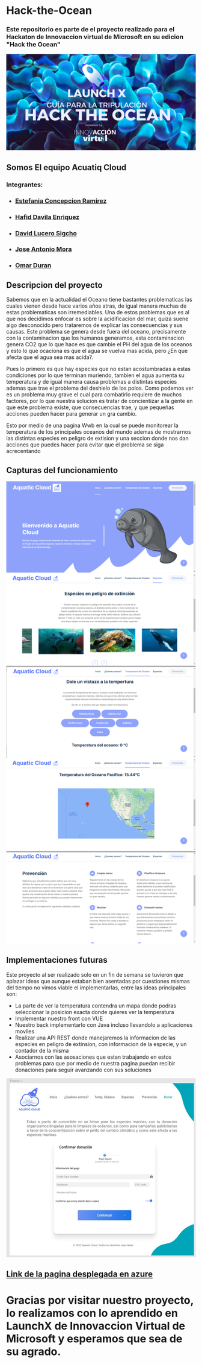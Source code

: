 # Hack-the-Ocean
### Este repositorio es parte de el proyecto realizado para el Hackaton de Innovaccion virtual de Microsoft en su edicion "Hack the Ocean"
![imagen Launch](https://github.com/JAntonioMoraG/Hack-the-Ocean/blob/main/assets/Guia-Tripulacion.png)

## Somos El equipo Acuatiq Cloud
### Integrantes: 
* ### [Estefania Concepcion Ramirez](https://github.com/RMEstefania)
* ### [Hafid Davila Enriquez](https://github.com/Hafid-Davila)
* ### [David Lucero Sigcho](https://github.com/DaidLuceroSigcho)
* ### [Jose Antonio Mora](https://github.com/JAntonioMoraG)
* ### [Omar Duran](https://github.com/ohm10x)

## Descripcion del proyecto
Sabemos que en la actualidad el Oceano tiene bastantes problematicas las cuales vienen desde hace varios años atras, de igual manera muchas de estas problematicas son irremediables. 
Una de estos problemas que es al que nos decidimos enfocar es sobre la acidificacion del mar, quiza suene algo desconocido pero trataremos de explicar las consecuencias y sus causas. 
Este problema se genera desde fuera del oceano, precisamente con la contaminacion que los humanos generamos, esta contaminacion genera CO2 que lo que hace es que cambie el PH del agua de los oceanos y esto lo que ocaciona es que el agua se vuelva mas acida, pero ¿En que afecta que el agua sea mas acida?.

Pues lo primero es que hay especies que no estan acostumbradas a estas condiciones por lo que terminan muriendo, tambien el agua aumenta su temperatura y de igual manera causa problemas a distintas especies ademas que trae el problema del deshielo de los polos.
Como podemos ver es un problema muy grave el cual para combatirlo requiere de muchos factores, por lo que nuestra solucion es tratar de concientizar a la gente en que este problema existe, que consecuencias trae, y que pequeñas acciones pueden hacer para generar un gra cambio.

Esto por medio de una pagina Wwb en la cual se puede monitorear la temperatura de los principales oceanos del mundo ademas de mostrarnos las distintas especies en peligro de extision y una seccion donde nos dan acciones que puedes hacer para evitar que el problema se siga acrecentando 

## Capturas del funcionamiento 
![HOME](https://github.com/JAntonioMoraG/Hack-the-Ocean/blob/main/assets/home.png)
![Especies](https://github.com/JAntonioMoraG/Hack-the-Ocean/blob/main/assets/especies.png)
![TEMP1](https://github.com/JAntonioMoraG/Hack-the-Ocean/blob/main/assets/temp1.png)
![TEMP2](https://github.com/JAntonioMoraG/Hack-the-Ocean/blob/main/assets/temp2.png)
![prevencion](https://github.com/JAntonioMoraG/Hack-the-Ocean/blob/main/assets/prevencion.png)

## Implementaciones futuras

Este proyecto al ser realizado solo en un fin de semana se tuvieron que aplazar ideas que aunque estaban bien asentadas por cuestiones mismas del tiempo no vimos viable el implementarlas, entre las ideas principales son:
* La parte de ver la temperatura contendra un mapa donde podras seleccionar la posicion exacta donde quieres ver la temperatura
* Implementar nuestro front con VUE 
* Nuestro back implementarlo con Java incluso llevandolo a aplicaciones moviles
* Realizar una API REST donde manejaremos la informacion de las especies en peligro de extinsion, con informacion de la especie, y un contador de la misma 
* Asociarnos con las asosaciones que estan trabajando en estos problemas para que por medio de nuestra pagina puedan recibir donaciones para seguir avanzando con sus soluciones

![implemetaciones futuras](https://github.com/JAntonioMoraG/Hack-the-Ocean/blob/main/assets/Implementacion_futura.jpg)

## [Link de la pagina desplegada en azure]()

# Gracias por visitar nuestro proyecto, lo realizamos con lo aprendido en LaunchX de Innovaccion Virtual de Microsoft y esperamos que sea de su agrado.
